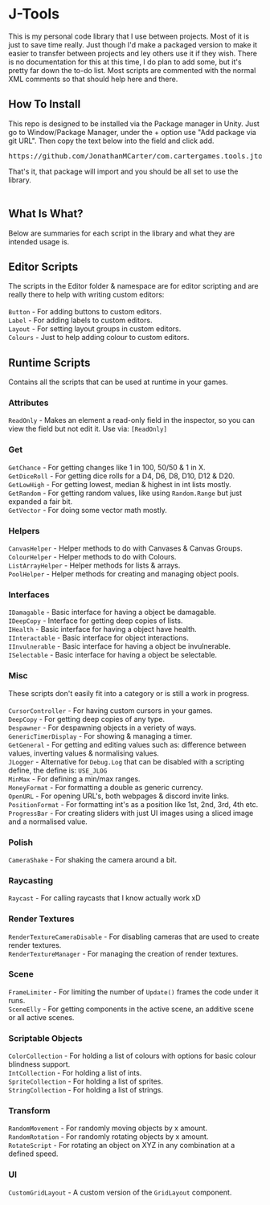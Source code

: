 # J-Tools #
This is my personal code library that I use between projects. Most of it is just to save time really. Just though I'd make a packaged version to make it easier to transfer between projects and ley others use it if they wish. There is no documentation for this at this time, I do plan to add some, but it's pretty far down the to-do list. Most scripts are commented with the normal XML comments so that should help here and there. 

## How To Install ##
This repo is designed to be installed via the Package manager in Unity. Just go to Window/Package Manager, under the + option use "Add package via git URL". Then copy the text below into the field and click add. 

<pre>
https://github.com/JonathanMCarter/com.cartergames.tools.jtools.git
</pre>

That's it, that package will import and you should be all set to use the library. 
<br><br>
## What Is What?
Below are summaries for each script in the library and what they are intended usage is. 

## Editor Scripts
The scripts in the Editor folder & namespace are for editor scripting and are really there to help with writing custom editors:
<br><br>
<code>Button</code> - For adding buttons to custom editors.
<br>
<code>Label</code> - For adding labels to custom editors.
<br>
<code>Layout</code> - For setting layout groups in custom editors.
<br>
<code>Colours</code> - Just to help adding colour to custom editors. 

## Runtime Scripts
Contains all the scripts that can be used at runtime in your games.

### Attributes
<code>ReadOnly</code> - Makes an element a read-only field in the inspector, so you can view the field but not edit it. Use via: <code>[ReadOnly]</code>

### Get
<code>GetChance</code> - For getting changes like 1 in 100, 50/50 & 1 in X.
<br>
<code>GetDiceRoll</code> - For getting dice rolls for a D4, D6, D8, D10, D12 & D20.
<br>
<code>GetLowHigh</code> - For getting lowest, median & highest in int lists mostly.
<br>
<code>GetRandom</code> - For getting random values, like using <code>Random.Range</code> but just expanded a fair bit.
<br>
<code>GetVector</code> - For doing some vector math mostly.

### Helpers
<code>CanvasHelper</code> - Helper methods to do with Canvases & Canvas Groups.
<br>
<code>ColourHelper</code> - Helper methods to do with Colours.
<br>
<code>ListArrayHelper</code> - Helper methods for lists & arrays.
<br>
<code>PoolHelper</code> - Helper methods for creating and managing object pools.

### Interfaces
<code>IDamagable</code> - Basic interface for having a object be damagable.
<br>
<code>IDeepCopy</code> - Interface for getting deep copies of lists.
<br>
<code>IHealth</code> - Basic interface for having a object have health.
<br>
<code>IInteractable</code> - Basic interface for object interactions.
<br>
<code>IInvulnerable</code> - Basic interface for having a object be invulnerable.
<br>
<code>ISelectable</code> - Basic interface for having a object be selectable.
<br>

### Misc
These scripts don't easily fit into a category or is still a work in progress.<br><br>
<code>CursorController</code> - For having custom cursors in your games.
<br>
<code>DeepCopy</code> - For getting deep copies of any type.
<br>
<code>Despawner</code> - For despawning objects in a veriety of ways.
<br>
<code>GenericTimerDisplay</code> - For showing & managing a timer.
<br>
<code>GetGeneral</code> - For getting and editing values such as: difference between values, inverting values & normalising values. 
<br>
<code>JLogger</code> - Alternative for <code>Debug.Log</code> that can be disabled with a scripting define, the define is: <code>USE_JLOG</code>
<br>
<code>MinMax</code> - For defining a min/max ranges.
<br>
<code>MoneyFormat</code> - For formatting a double as generic currency.
<br>
<code>OpenURL</code> - For opening URL's, both webpages & discord invite links.
<br>
<code>PositionFormat</code> - For formatting int's as a position like 1st, 2nd, 3rd, 4th etc.
<br>
<code>ProgressBar</code> - For creating sliders with just UI images using a sliced image and a normalised value.
<br>

### Polish
<code>CameraShake</code> - For shaking the camera around a bit.
<br>

### Raycasting
<code>Raycast</code> - For calling raycasts that I know actually work xD
<br>

### Render Textures
<code>RenderTextureCameraDisable</code> - For disabling cameras that are used to create render textures.
<br>
<code>RenderTextureManager</code> - For managing the creation of render textures.
<br>

### Scene
<code>FrameLimiter</code> - For limiting the number of <code>Update()</code> frames the code under it runs.
<br>
<code>SceneElly</code> - For getting components in the active scene, an additive scene or all active scenes.
<br>

### Scriptable Objects
<code>ColorCollection</code> - For holding a list of colours with options for basic colour blindness support.
<br>
<code>IntCollection</code> - For holding a list of ints.
<br>
<code>SpriteCollection</code> - For holding a list of sprites.
<br>
<code>StringCollection</code> - For holding a list of strings.
<br>

### Transform
<code>RandomMovement</code> - For randomly moving objects by x amount.
<br>
<code>RandomRotation</code> - For randomly rotating objects by x amount.
<br>
<code>RotateScript</code> - For rotating an object on XYZ in any combination at a defined speed.
<br>

### UI
<code>CustomGridLayout</code> - A custom version of the <code>GridLayout</code> component. 
<br>















